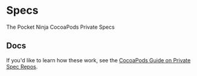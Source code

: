 # Specs
The Pocket Ninja CocoaPods Private Specs

## Docs 

If you'd like to learn how these work, see the [CocoaPods Guide on Private Spec Repos](https://guides.cocoapods.org/making/private-cocoapods.html).
